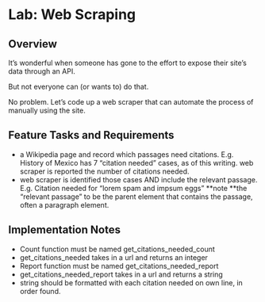 # Lab: Web Scraping
## Overview
It’s wonderful when someone has gone to the effort to expose their site’s data through an API.

But not everyone can (or wants to) do that.

No problem. Let’s code up a web scraper that can automate the process of manually using the site.

## Feature Tasks and Requirements
* a Wikipedia page and record which passages need citations.
E.g. History of Mexico has 7 “citation needed” cases, as of this writing.
 web scraper is reported the number of citations needed.
* web scraper is identified those cases AND include the relevant passage.
E.g. Citation needed for “lorem spam and impsum eggs”
**note **the “relevant passage” to be the parent element that contains the passage, often a paragraph element.
## Implementation Notes
* Count function must be named get_citations_needed_count
* get_citations_needed takes in a url and returns an integer
* Report function must be named get_citations_needed_report
* get_citations_needed_report takes in a url and returns a string
* string should be formatted with each citation needed on own line, in order found.